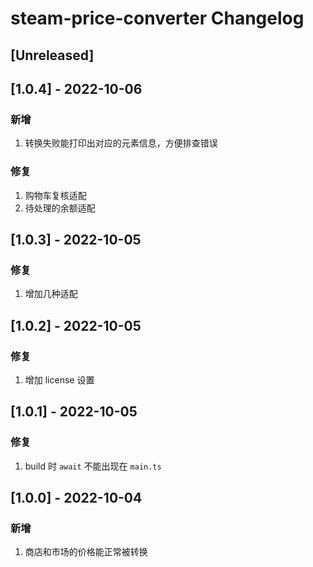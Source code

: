 <!-- Keep a Changelog guide -> https://keepachangelog.com -->

# steam-price-converter Changelog

## [Unreleased]

## [1.0.4] - 2022-10-06

### 新增

1. 转换失败能打印出对应的元素信息，方便排查错误

### 修复

1. 购物车复核适配
2. 待处理的余额适配

## [1.0.3] - 2022-10-05

### 修复

1. 增加几种适配

## [1.0.2] - 2022-10-05

### 修复

1. 增加 license 设置

## [1.0.1] - 2022-10-05

### 修复

1. build 时 `await` 不能出现在 `main.ts`

## [1.0.0] - 2022-10-04

### 新增

1. 商店和市场的价格能正常被转换
